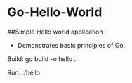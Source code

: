 # Go-Hello-World

 
##Simple Hello world application
 
 * Demonstrates basic principles of Go.


Build: go build -o hello .

Run: ./hello
